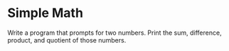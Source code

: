 # Simple Math
Write a program that prompts for two numbers. Print the sum, difference, product, and quotient of those numbers.